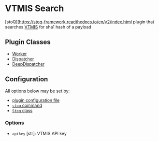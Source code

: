 # VTMIS Search

[stoQ](https://stoq-framework.readthedocs.io/en/v2/index.html plugin that searches [VTMIS](https://www.virustotal.com) for sha1 hash of a payload

## Plugin Classes

- [Worker](https://stoq-framework.readthedocs.io/en/v2/dev/workers.html)
- [Dispatcher](https://stoq-framework.readthedocs.io/en/v2/dev/dispatchers.html)
- [DeepDispatcher](https://stoq-framework.readthedocs.io/en/v2/dev/deepdispatchers.html)

## Configuration

All options below may be set by:

- [plugin configuration file](https://stoq-framework.readthedocs.io/en/v2/dev/plugin_overview.html#configuration)
- [`stoq` command](https://stoq-framework.readthedocs.io/en/v2/gettingstarted.html#plugin-options)
- [`Stoq` class](https://stoq-framework.readthedocs.io/en/v2/dev/core.html?highlight=plugin_opts#using-providers)

### Options

- `apikey` [str]: VTMIS API key
